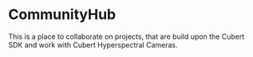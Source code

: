 # CommunityHub
This is a place to collaborate on projects, that are build upon the Cubert SDK and work with Cubert Hyperspectral Cameras. 
